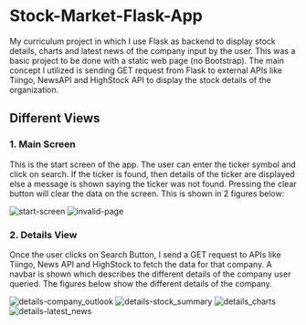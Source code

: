 # Stock-Market-Flask-App
My curriculum project in which I use Flask as backend to display stock details, charts and latest news of the company input by the user. This was a basic project to be done with a static web page (no Bootstrap). The main concept I utilized is sending GET request from Flask to external APIs like Tiingo, NewsAPI and HighStock API to display the stock details
of the organization.

## Different Views

### 1. Main Screen
This is the start screen of the app. The user can enter the ticker symbol and click on search. If the ticker is found, then details of the ticker are displayed else a message is shown saying the ticker was not found. Pressing the clear button will clear the data on the screen. This is shown in 2 figures below:

![start-screen](https://user-images.githubusercontent.com/40236708/108418307-e77b5080-71e5-11eb-95cc-3c107e0c36f1.JPG)
![invalid-page](https://user-images.githubusercontent.com/40236708/108418305-e6e2ba00-71e5-11eb-8545-9136c4cf1311.JPG)


### 2. Details View
Once the user clicks on Search Button, I send a GET request to APIs like Tiingo, News API and HighStock to fetch the data for that company. A navbar is shown which describes the different details of the company user queried. The figures below show the different details of the company.



![details-company_outlook](https://user-images.githubusercontent.com/40236708/108418310-e77b5080-71e5-11eb-9fe0-625cbe0374e3.JPG)
![details-stock_summary](https://user-images.githubusercontent.com/40236708/108418302-e64a2380-71e5-11eb-8f96-ce32d86ae172.JPG)
![details_charts](https://user-images.githubusercontent.com/40236708/108418308-e77b5080-71e5-11eb-896d-ddf3f71ecdfe.JPG)
![details-latest_news](https://user-images.githubusercontent.com/40236708/108418312-e813e700-71e5-11eb-8858-6bba15c02e5b.JPG)



